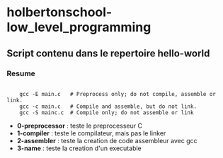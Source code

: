 # holbertonschool-low_level_programming

## Script contenu dans le repertoire hello-world

### Resume

<code>
    gcc -E main.c   # Preprocess only; do not compile, assemble or link.
    gcc -c main.c   # Compile and assemble, but do not link.
    gcc -S mainc.c  # Compile only; do not assemble or link
</code>


- **0-preprocessor** : teste le preprocesseur C
- **1-compiler** : teste le compilateur, mais pas le linker
- **2-assembler** : teste la creation de code assembleur avec gcc
- **3-name** : teste la creation d'un executable

